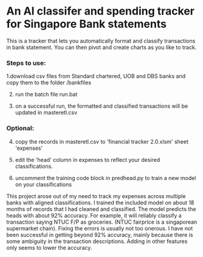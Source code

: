 # An AI classifer and spending tracker for Singapore Bank statements 



This is a tracker that lets you automatically format and classify transactions in bank statement. You can then pivot and create charts as you like to track. 

### Steps to use:
1.download csv files from Standard chartered, UOB and DBS banks and copy them to the folder /bankfiles

2. run the batch file run.bat

3. on a successful run, the formatted and classified transactions will be updated in masteretl.csv

### Optional: 
4. copy the records in masteretl.csv to 'financial tracker 2.0.xlsm' sheet 'expenses'

5. edit the 'head' column in expenses to reflect your desired classifications. 

6. uncomment the training code block in predhead.py to train a new model on your classifications


This project arose out of my need to track my expenses across multiple banks with aligned classifications. 
I  trained the included model on about 18 months of records that I had cleaned and classified. The model predicts the heads with about 92% accuracy. For example, it will reliably classify a transaction saying NTUC F/P as groceries. (NTUC fairprice is a singaporean supermarket chain). Fixing the errors is usually not too onerous. 
I have not been successful in getting beyond 92% accuracy, mainly because there is some ambiguity in the transaction descriptions. Adding in other features only seems to lower the accuracy. 




